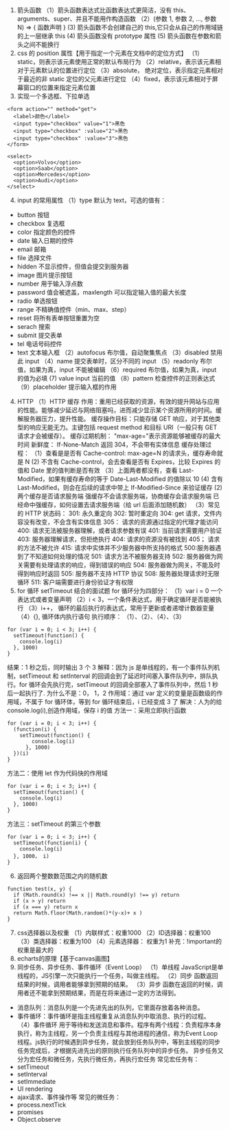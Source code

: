 1. 箭头函数
   （1）箭头函数表达式比函数表达式更简洁，没有 this、arguments、super、并且不能用作构造函数
   （2）(参数 1, 参数 2, …, 参数 N) => { 函数声明 }
   (3) 箭头函数不会创建自己的 this,它只会从自己的作用域链的上一层继承 this
   (4) 箭头函数没有 prototype 属性
   (5) 箭头函数在参数和箭头之间不能换行
2. css 的 position 属性【用于指定一个元素在文档中的定位方式】
   （1）static，则表示该元素使用正常的默认布局行为
   （2）relative，表示该元素相对于元素默认的位置进行定位
   （3）absolute， 绝对定位，表示指定元素相对于最近的非 static 定位的父元素进行定位
   （4）fixed，表示该元素相对于屏幕窗口的位置来指定元素位置
3. 实现一个多选框、下拉单选

```
<form action="" method="get">
  <label>颜色</label>
  <input type="checkbox" value="1">黑色
  <input type="checkbox" :value="2">黑色
  <input type="checkbox" :value="3">黑色
</form>
```

```
<select>
  <option>Volvo</option>
  <option>Saab</option>
  <option>Mercedes</option>
  <option>Audi</option>
</select>
```

4. input 的常用属性
   （1）type 默认为 text，可选的值有：

- button 按钮
- checkbox 复选框
- color 指定颜色的控件
- date 输入日期的控件
- email 邮箱
- file 选择文件
- hidden 不显示控件，但值会提交到服务器
- image 图片提示按钮
- number 用于输入浮点数
- password 值会被遮盖，maxlength 可以指定输入值的最大长度
- radio 单选按钮
- range 不精确值控件（min、max、step）
- reset 将所有表单按钮重置为空
- serach 搜索
- submit 提交表单
- tel 电话号码控件
- text 文本输入框
  （2）autofocus 布尔值，自动聚集焦点
  （3）disabled 禁用此 input
  （4）name 提交表单时，区分不同的 input
  （5）readonly 布尔值，如果为真，input 不能被编辑
  （6）required 布尔值，如果为真，input 的值为必填
  (7) value input 当前的值
  （8）pattern 检查控件的正则表达式
  （9）placeholder 提示输入框的作用

4. HTTP
   （1）HTTP 缓存
   作用：重用已经获取的资源，有效的提升网站与应用的性能。能够减少延迟与网络阻塞吗，进而减少显示某个资源所用的时间。缓解服务器压力，提升性能。
   缓存操作目标：只能存储 GET 响应，对于其他类型的响应无能无力。主键包括 request method 和目标 URI（一般只有 GET 请求才会被缓存）。
   缓存过期机制：
   "max-age=<seconds>"表示资源能够被缓存的最大时间
   新鲜度：
   If-None-Match 返回 304，不会带有实体信息
   缓存处理过程：
   （1）查看是是否有 Cache-control: max-age=N 的请求头，缓存寿命就是 N
   (2) 不含有 Cache-control，会去查看是否有 Expires，比较 Expires 的值和 Date 里的值判断是否有效
   （3）上面两者都没有，查看 Last-Modified，如果有缓存寿命的等于 Date-Last-Modified 的值除以 10
   (4) 含有 Last-Modified，则会在后续的请求中带上 If-Modified-Since 来验证缓存
   (2) 两个缓存是否请求服务端
   强缓存不会请求服务端，协商缓存会请求服务端
   已经命中强缓存，如何设置去请求服务端（给 url 后面添加随机数）
   （3）常见的 HTTP 状态码：
   301: 永久重定向
   302: 暂时重定向
   304: get 请求，文件内容没有改变，不会含有实体信息
   305： 请求的资源通过指定的代理才能访问
   400: 请求无法被服务器理解，或者请求参数有误
   401: 当前请求需要用户验证
   403: 服务器理解请求，但拒绝执行
   404: 请求的资源没有被找到
   405； 请求的方法不被允许
   415: 请求中实体并不少服务器中所支持的格式
   500:服务器遇到了不知道如何处理的情况
   501: 请求方法不被服务器支持
   502: 服务器做为网关需要有处理请求的响应，得到错误的响应
   504: 服务器做为网关，不能及时得到响应时返回
   505: 服务器不支持 HTTP 协议
   508: 服务器处理请求时无限循环
   511: 客户端需要进行身份验证才有权限
5. for 循环 setTimeout 结合的面试题
   for 循环分为四部分：
   （1）var i = 0 一个表达式或者变量声明
   （2）i < 3，一个条件表达式，用于确定循环是否能被执行
   （3）i++， 循环的最后执行的表达式，常用于更新或者递增计数器变量
   （4）{}, 循环体内执行语句
   执行顺序： （1）、（2）、（4）、（3）

```
for (var i = 0; i < 3; i++) {
  setTimeout(function() {
    console.log(i)
  }, 1000)
}
```

结果：1 秒之后，同时输出 3 个 3
解释：因为 js 是单线程的，有一个事件队列机制，setTimeout 和 setInterval 的回调会到了延迟时间塞入事件队列中，排队执行。for 循环会先执行完，setTimeout 的回调全部塞入了事件队列中，然后 1 秒后一起执行了.
为什么不是：0， 1，2
作用域：通过 var 定义的变量是函数级的作用域，不属于 for 循环体，等到 for 循环结束后，i 已经变成 3 了
解决：人为的给 console.log(i),创造作用域，保存 i 的值
方法一：采用立即执行函数

```
for (var i = 0; i < 3; i++) {
  (function(i) {
    setTimeout(function() {
        console.log(i)
      }, 1000)
  })(i)
}
```

方法二：使用 let 作为代码快的作用域

```
for (var i = 0; i < 3; i++) {
  setTimeout(function() {
    console.log(i)
  }, 1000)
}
```

方法三：setTimeout 的第三个参数

```
for (var i = 0; i < 3; i++) {
  setTimeout(function(i) {
    console.log(i)
  }, 1000， i)
}
```

6. 返回两个整数数范围之内的随机数

```
function test(x, y) {
  if (Math.round(x) !== x || Math.round(y) !== y) return
  if (x > y) return
  if (x === y) return x
  return Math.floor(Math.random()*(y-x)+ x )
}
```
7. css选择器以及权重
（1）内联样式：权重1000
（2）ID选择器：权重100
（3）类选择器：权重为100
（4）元素选择器： 权重为1
补充：!important的权重是最大的
8. echarts的原理【基于canvas画图】
9. 同步任务、异步任务、事件循环（Event Loop）
（1）单线程
JavaScript是单线程的，JS引擎一次只能执行一个任务，叫做主线程。
（2）同步
函数返回结果的时候，调用者能够拿到预期的结果。
（3）异步
函数在返回的时候，调用者还不能拿到预期结果，而是在将来通过一定的方法得到。
- 消息队列：消息队列是一个先进先出的队列，它里面存放着各种消息。
- 事件循环：事件循环是指主线程重复从消息队列中取消息、执行的过程。
（4）事件循环
用于等待和发送消息和事件。程序有两个线程：负责程序本身执行，称为主线程，另一个负责主线程与其他进程的通信，称为Event Loop线程。js执行的时候遇到异步任务，就会放到任务队列中，等到主线程的同步任务完成后，才根据先进先出的原则执行任务队列中的异步任务。
异步任务又分为宏任务和微任务，先执行微任务，再执行宏任务
常见宏任务有：
- setTimeout
- setInterval
- setImmediate
- UI rendering
- ajax请求、事件操作等
常见的微任务：
- process.nextTick
- promises
- Object.observe





